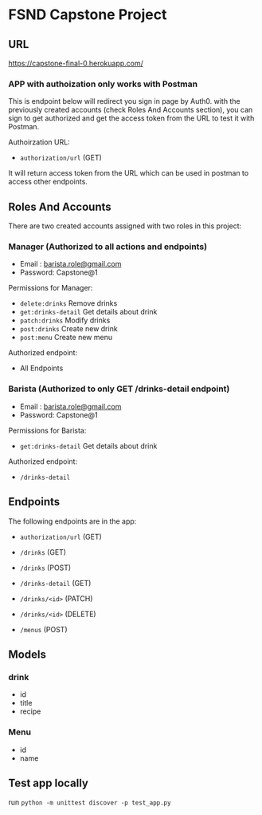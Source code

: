 # FSND Capstone Project

## URL

https://capstone-final-0.herokuapp.com/


### APP with authoization only works with Postman
This is endpoint below will redirect you sign in page by Auth0. with the previously created accounts (check Roles And Accounts section), you can sign to get authorized and get the access token from the URL to test it with Postman.

Authoirzation URL:
- `authorization/url` (GET)

It will return access token from the URL which can be used in postman to access other endpoints.


## Roles And Accounts

There are two created accounts assigned with two roles in this project:

### Manager (Authorized to all actions and endpoints)

- Email : barista.role@gmail.com
- Password: Capstone@1

Permissions for Manager:

- `delete:drinks` Remove drinks
- `get:drinks-detail` Get details about drink
- `patch:drinks` Modify drinks
- `post:drinks` Create new drink
- `post:menu` Create new menu

Authorized endpoint:

- All Endpoints


### Barista (Authorized to only GET /drinks-detail endpoint)

- Email : barista.role@gmail.com
- Password: Capstone@1

Permissions for Barista:

- `get:drinks-detail` Get details about drink

Authorized endpoint:

- `/drinks-detail`


## Endpoints
The following endpoints are in the app:

- `authorization/url` (GET)

- `/drinks` (GET)
- `/drinks` (POST)
- `/drinks-detail` (GET)
- `/drinks/<id>` (PATCH)
- `/drinks/<id>` (DELETE)
- `/menus` (POST)


##  Models

### drink
- id
- title
- recipe

### Menu
- id
- name


## Test app locally

run `python -m unittest discover -p test_app.py`
